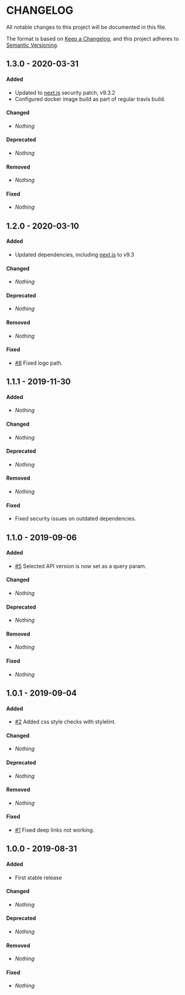 # CHANGELOG

All notable changes to this project will be documented in this file.

The format is based on [Keep a Changelog](https://keepachangelog.com/en/1.0.0/), and this project adheres to [Semantic Versioning](https://semver.org).

## 1.3.0 - 2020-03-31

#### Added

* Updated to [next.js](https://nextjs.org/) security patch, v9.3.2
* Configured docker image build as part of regular travis build.

#### Changed

* *Nothing*

#### Deprecated

* *Nothing*

#### Removed

* *Nothing*

#### Fixed

* *Nothing*


## 1.2.0 - 2020-03-10

#### Added

* Updated dependencies, including [next.js](https://nextjs.org/) to v9.3

#### Changed

* *Nothing*

#### Deprecated

* *Nothing*

#### Removed

* *Nothing*

#### Fixed

* [#8](https://github.com/shlinkio/shlink-api-spec-ui/issues/8) Fixed logo path.


## 1.1.1 - 2019-11-30

#### Added

* *Nothing*

#### Changed

* *Nothing*

#### Deprecated

* *Nothing*

#### Removed

* *Nothing*

#### Fixed

* Fixed security issues on outdated dependencies.


## 1.1.0 - 2019-09-06

#### Added

* [#5](https://github.com/shlinkio/shlink-api-spec-ui/issues/5) Selected API version is now set as a query param.

#### Changed

* *Nothing*

#### Deprecated

* *Nothing*

#### Removed

* *Nothing*

#### Fixed

* *Nothing*


## 1.0.1 - 2019-09-04

#### Added

* [#2](https://github.com/shlinkio/shlink-api-spec-ui/issues/2) Added css style checks with stylelint.

#### Changed

* *Nothing*

#### Deprecated

* *Nothing*

#### Removed

* *Nothing*

#### Fixed

* [#1](https://github.com/shlinkio/shlink-api-spec-ui/issues/1) Fixed deep links not working.


## 1.0.0 - 2019-08-31

#### Added

* First stable release

#### Changed

* *Nothing*

#### Deprecated

* *Nothing*

#### Removed

* *Nothing*

#### Fixed

* *Nothing*
